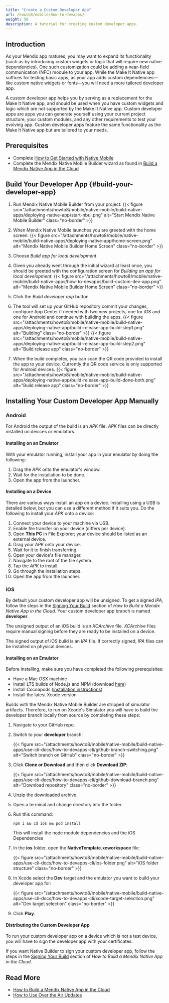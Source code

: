 ```yaml
---
title: "Create a Custom Developer App"
url: /howto8/mobile/how-to-devapps/
weight: 50
description: A tutorial for creating custom developer apps.
---
```


## Introduction

As your Mendix app matures, you may want to expand its functionality (such as by introducing custom widgets or logic that will require new native dependencies). One such customization could be adding a near-field communication (NFC) module to your app. While the Make It Native app suffices for testing basic apps, as your app adds custom dependencies—like custom native widgets or fonts—you will need a more tailored developer app.

A custom developer app helps you by serving as a replacement for the Make It Native app, and should be used when you have custom widgets and logic which are not supported by the Make It Native app. Custom developer apps are apps you can generate yourself using your current project structure, your custom modules, and any other requirements to test your evolving app. Custom developer apps feature the same functionality as the Make It Native app but are tailored to your needs.

## Prerequisites

* Complete [How to Get Started with Native Mobile](/howto8/mobile/getting-started-with-native-mobile/)
* Complete the Mendix Native Mobile Builder wizard as found in [Build a Mendix Native App in the Cloud](/howto8/mobile/deploying-native-app/)

## Build Your Developer App {#build-your-developer-app}

1. Run Mendix Native Mobile Builder from your project: 
{{< figure src="/attachments/howto8/mobile/native-mobile/build-native-apps/deploying-native-app/start-nbui.png" alt="Start Mendix Native Mobile Builder" class="no-border" >}}

1. When Mendix Native Mobile launches you are greeted with the home screen:
{{< figure src="/attachments/howto8/mobile/native-mobile/build-native-apps/deploying-native-app/home-screen.png" alt="Mendix Native Mobile Builder Home Screen" class="no-border" >}} 

1. Choose *Build app for local development*
1. Given you already went through the initial wizard at least once, you should be greeted with the configuration screen for *Building an app for local development*: 
{{< figure src="/attachments/howto8/mobile/native-mobile/build-native-apps/how-to-devapps/build-custom-dev-app.png" alt="Mendix Native Mobile Builder Home Screen" class="no-border" >}} 
1. Click the *Build developer app* button
1. The tool will set up your GitHub repository commit your changes, configure App Center if needed with two new projects, one for iOS and one for Android and continue with building the apps.
{{< figure src="/attachments/howto8/mobile/native-mobile/build-native-apps/deploying-native-app/build-release-app-build-step1.png" alt="Building" class="no-border" >}}
{{< figure src="/attachments/howto8/mobile/native-mobile/build-native-apps/deploying-native-app/build-release-app-build-step2.png" alt="Build release app" class="no-border" >}}

1. When the build completes, you can scan the QR code provided to install the app to your device. Currently the QR code service is only supported for Android devices.
{{< figure src="/attachments/howto8/mobile/native-mobile/build-native-apps/deploying-native-app/build-release-app-build-done-both.png" alt="Build release app" class="no-border" >}}

## Installing Your Custom Developer App Manually

### Android

For Android the output of the build is an *APK* file. *APK* files can be directly installed on devices or emulators.

#### Installing on an Emulator

With your emulator running, install your app in your emulator by doing the following:

1. Drag the *APK* onto the emulator's window.
2. Wait for the installation to be done.
3. Open the app from the launcher.

#### Installing on a Device

There are various ways install an app on a device. Installing using a USB is detailed below, but you can use a different method if it suits you. Do the following to install your *APK* onto a device:

1. Connect your device to your machine via USB.
2. Enable file transfer on your device (differs per device).
3. Open **This PC** in File Explorer; your device should be listed as an external device.
4. Drag your *APK* onto your device.
5. Wait for it to finish transferring.
6. Open your device's file manager.
7. Navigate to the root of the file system.
8. Tap the *APK* to install.
9. Go through the installation steps.
10. Open the app from the launcher.

### iOS

By default your custom developer app will be unsigned. To get a signed *IPA*, follow the steps in the [Signing Your Build](/howto8/mobile/deploying-native-app/#signing-a-build) section of *How to Build a Mendix Native App in the Cloud*. Your custom developer app branch is named **developer**.

The unsigned output of an iOS build is an *XCArchive* file. *XCArchive* files require manual signing before they are ready to be installed on a device.

The signed output of iOS build is an *IPA* file. If correctly signed, *IPA* files can be installed on physical devices.

#### Installing on an Emulator

Before installing, make sure you have completed the following prerequisites:

* Have a Mac OSX machine
* Install LTS builds of Node.js and NPM (download [here](https://nodejs.org/en/))
* Install Cocoapods ([installation instructions](https://cocoapods.org/#install))
* Install the latest Xcode version

Builds with the Mendix Native Mobile Builder are stripped of simulator artifacts. Therefore, to run on Xcode's Simulator you will have to build the developer branch locally from source by completing these steps:

1. Navigate to your GitHub repo.
2. Switch to your **developer** branch:

    {{< figure src="/attachments/howto8/mobile/native-mobile/build-native-apps/use-cli-docs/how-to-devapps-cli/github-branch-switching.png" alt="Switch branch on GitHub" class="no-border" >}}

3. Click **Clone or Download** and then click **Download ZIP**:

    {{< figure src="/attachments/howto8/mobile/native-mobile/build-native-apps/use-cli-docs/how-to-devapps-cli/github-download-branch.png" alt="Download repository" class="no-border" >}}

4. Unzip the downloaded archive.
5. Open a terminal and change directory into the folder.
6. Run this command:

    ```shell {linenos=false}
    npm i && cd ios && pod install
    ```

    This will install the node module dependencies and the iOS Dependencies
7. In the **ios** folder, open the **NativeTemplate.xcworkspace** file:

    {{< figure src="/attachments/howto8/mobile/native-mobile/build-native-apps/use-cli-docs/how-to-devapps-cli/ios-folder.png" alt="iOS folder structure" class="no-border" >}}

8. In Xcode select the **Dev** target and the emulator you want to build your developer app for:

    {{< figure src="/attachments/howto8/mobile/native-mobile/build-native-apps/use-cli-docs/how-to-devapps-cli/xcode-target-selection.png" alt="Dev target selection" class="no-border" >}}

9. Click **Play**.

#### Distributing the Custom Developer App

To run your custom developer app on a device which is not a test device, you will have to sign the developer app with your certificates. 

If you want Native Builder to sign your custom developer app, follow the steps in the [Signing Your Build](/howto8/mobile/deploying-native-app/#signing-a-build) section of *How to Build a Mendix Native App in the Cloud*.

## Read More

* [How to Build a Mendix Native App in the Cloud](/howto8/mobile/deploying-native-app/)
* [How to Use Over the Air Updates](/howto8/mobile/how-to-ota/)
